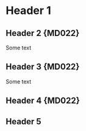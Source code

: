 # Header 1

## Header 2 {MD022}
Some text
## Header 3 {MD022}
Some text
## Header 4 {MD022}

## Header 5